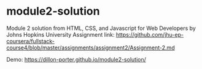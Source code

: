 # module2-solution
Module 2 solution from HTML, CSS, and Javascript for Web Developers by Johns Hopkins University
Assignment link: https://github.com/jhu-ep-coursera/fullstack-course4/blob/master/assignments/assignment2/Assignment-2.md

Demo: https://dillon-porter.github.io/module2-solution/
